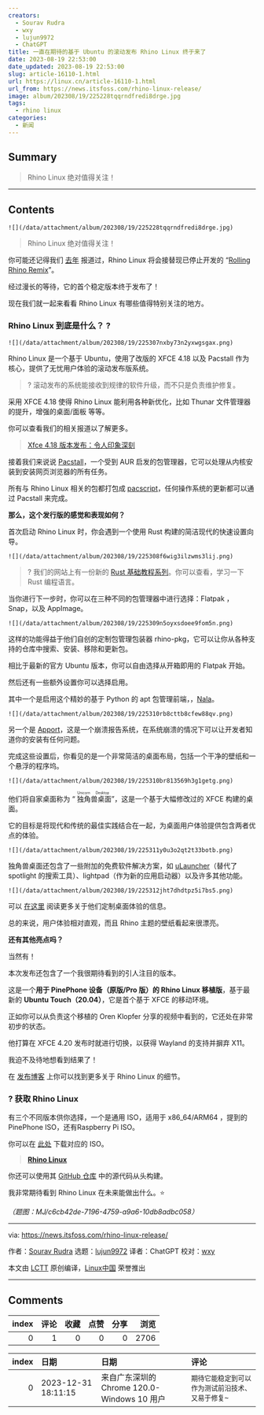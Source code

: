 ```yaml
---
creators:
  - Sourav Rudra
  - wxy
  - lujun9972
  - ChatGPT
title: 一直在期待的基于 Ubuntu 的滚动发布 Rhino Linux 终于来了
date: 2023-08-19 22:53:00
date_updated: 2023-08-19 22:53:00
slug: article-16110-1.html
url: https://linux.cn/article-16110-1.html
url_from: https://news.itsfoss.com/rhino-linux-release/
image: album/202308/19/225228tqqrndfredi8drge.jpg
tags:
  - rhino linux
categories:
  - 新闻
---
```


## Summary

> Rhino Linux 绝对值得关注！

***

<!-- more -->

## Contents

`![](/data/attachment/album/202308/19/225228tqqrndfredi8drge.jpg)`

> 
> Rhino Linux 绝对值得关注！
> 
> 
> 

你可能还记得我们 [去年](https://news.itsfoss.com/rhino-linux/) 报道过，Rhino Linux 将会接替现已停止开发的 “[Rolling Rhino Remix](https://github.com/rollingrhinoremix)”。

经过漫长的等待，它的首个稳定版本终于发布了！

现在我们就一起来看看 Rhino Linux 有哪些值得特别关注的地方。

### Rhino Linux 到底是什么？ ?

`![](/data/attachment/album/202308/19/225307nxby73n2yxwgsgax.png)`

Rhino Linux 是一个基于 Ubuntu，使用了改版的 XFCE 4.18 以及 Pacstall 作为核心，提供了无忧用户体验的滚动发布版系统。

> 
> ? 滚动发布的系统能接收到规律的软件升级，而不只是负责维护修复。
> 
> 
> 

采用 XFCE 4.18 使得 Rhino Linux 能利用各种新优化，比如 Thunar 文件管理器的提升，增强的桌面/面板 等等。

你可以查看我们的相关报道以了解更多。

> 
> [Xfce 4.18 版本发布：令人印象深刻](https://news.itsfoss.com/xfce-4-18-release/)
> 
> 
> 

接着我们来说说 [Pacstall](https://pacstall.dev/)，一个受到 AUR 启发的包管理器，它可以处理从内核安装到安装网页浏览器的所有任务。

所有与 Rhino Linux 相关的包都打包成 [pacscript](https://github.com/pacstall/pacstall/wiki/Pacscript-101)，任何操作系统的更新都可以通过 Pacstall 来完成。

**那么，这个发行版的感觉和表现如何？**

首次启动 Rhino Linux 时，你会遇到一个使用 Rust 构建的简洁现代的快速设置向导。

`![](/data/attachment/album/202308/19/225308f6wig3ilzwms3lij.png)`

> 
> ? 我们的网站上有一份新的 [Rust 基础教程系列](https://itsfoss.com/tag/rust/)。你可以查看，学习一下 Rust 编程语言。
> 
> 
> 

当你进行下一步时，你可以在三种不同的包管理器中进行选择：Flatpak ，Snap，以及 AppImage。

`![](/data/attachment/album/202308/19/225309n5oyxsdoee9fom5n.png)`

这样的功能得益于他们自创的定制包管理包装器 rhino-pkg，它可以让你从各种支持的仓库中搜索、安装、移除和更新包。

相比于最新的官方 Ubuntu 版本，你可以自由选择从开箱即用的 Flatpak 开始。

然后还有一些额外设置你可以选择启用。

其中一个是启用这个精妙的基于 Python 的 apt 包管理前端，，[Nala](https://itsfoss.com/nala/)。

`![](/data/attachment/album/202308/19/225310rb8cttb8cfew88qv.png)`

另一个是 [Apport](https://wiki.ubuntu.com/Apport)，这是一个崩溃报告系统，在系统崩溃的情况下可以让开发者知道你的安装有任何问题。

完成这些设置后，你看见的是一个非常简洁的桌面布局，包括一个干净的壁纸和一个悬浮的程序坞。

`![](/data/attachment/album/202308/19/225310br813569h3g1getg.png)`

他们将自家桌面称为 “<ruby> 独角兽桌面 <rt>  Unicorn Desktop </rt></ruby>”，这是一个基于大幅修改过的 XFCE 构建的桌面。

它的目标是将现代和传统的最佳实践结合在一起，为桌面用户体验提供包含两者优点的体验。

`![](/data/attachment/album/202308/19/225311y0u3o2qt2t33botb.png)`

独角兽桌面还包含了一些附加的免费软件解决方案，如 [uLauncher](https://ulauncher.io/)（替代了 spotlight 的搜索工具）、lightpad（作为新的应用启动器）以及许多其他功能。

`![](/data/attachment/album/202308/19/225312jht7dhdtpz5i7bs5.png)`

可以 [在这里](https://rhinolinux.org/unicorn.html) 阅读更多关于他们定制桌面体验的信息。

总的来说，用户体验相对直观，而且 Rhino 主题的壁纸看起来很漂亮。

**还有其他亮点吗？**

当然有！

本次发布还包含了一个我很期待看到的引人注目的版本。

这是一个**用于 PinePhone 设备（原版/Pro 版）的 Rhino Linux 移植版**，基于最新的 **Ubuntu Touch（20.04）**，它是首个基于 XFCE 的移动环境。

正如你可以从负责这个移植的 Oren Klopfer 分享的视频中看到的，它还处在非常初步的状态。

他打算在 XFCE 4.20 发布时就进行切换，以获得 Wayland 的支持并摒弃 X11。

我迫不及待地想看到结果了！

在 [发布博客](https://rhinolinux.org/news-6.html) 上你可以找到更多关于 Rhino Linux 的细节。

### ? 获取 Rhino Linux

有三个不同版本供你选择，一个是通用 ISO，适用于 x86\_64/ARM64 ，提到的PinePhone ISO，还有Raspberry Pi ISO。

你可以在 [此处](https://rhinolinux.org/download.html) 下载对应的 ISO。

> 
> **[Rhino Linux](https://rhinolinux.org/download.html)**
> 
> 
> 

你还可以使用其 [GitHub 仓库](https://github.com/rhino-linux) 中的源代码从头构建。

我非常期待看到 Rhino Linux 在未来能做出什么。⭐

*（题图：MJ/c6cb42de-7196-4759-a9a6-10db8adbc058）*

---

via: <https://news.itsfoss.com/rhino-linux-release/>

作者：[Sourav Rudra](https://news.itsfoss.com/author/sourav/) 选题：[lujun9972](https://github.com/lujun9972) 译者：ChatGPT 校对：[wxy](https://github.com/wxy)

本文由 [LCTT](https://github.com/LCTT/TranslateProject) 原创编译，[Linux中国](https://linux.cn/) 荣誉推出

***

## Comments


|   index |   评论 |   收藏 |   点赞 |   分享 |   浏览 |
|--------:|-------:|-------:|-------:|-------:|-------:|
|       0 |      1 |      0 |      0 |      0 |   2706 |

|   index | 日期                | 日期                                        | 评论                                              |
|--------:|:--------------------|:--------------------------------------------|:--------------------------------------------------|
|       0 | 2023-12-31 18:11:15 | 来自广东深圳的 Chrome 120.0-Windows 10 用户 | `期待它能稳定到可以作为测试前沿技术、又易于修复~` |
